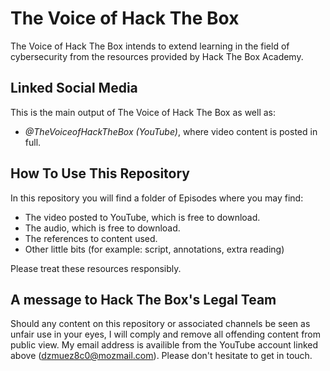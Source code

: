 # The Voice of Hack The Box

The Voice of Hack The Box intends to extend learning in the field of cybersecurity from the resources provided by Hack The Box Academy.

## Linked Social Media

This is the main output of The Voice of Hack The Box as well as:

- *@TheVoiceofHackTheBox (YouTube)*, where video content is posted in full.

## How To Use This Repository

In this repository you will find a folder of Episodes where you may find:

- The video posted to YouTube, which is free to download.
- The audio, which is free to download.
- The references to content used.
- Other little bits (for example: script, annotations, extra reading)

Please treat these resources responsibly.

## A message to Hack The Box's Legal Team

Should any content on this repository or associated channels be seen as unfair use in your eyes, I will comply and remove all offending content from public view.
My email address is availible from the YouTube account linked above (dzmuez8c0@mozmail.com). Please don't hesitate to get in touch.
